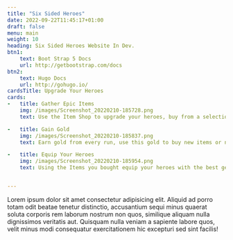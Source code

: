 ```yaml
---
title: "Six Sided Heroes"
date: 2022-09-22T11:45:17+01:00
draft: false
menu: main
weight: 10
heading: Six Sided Heroes Website In Dev.
btn1:
    text: Boot Strap 5 Docs
    url: http://getbootstrap.com/docs
btn2:
    text: Hugo Docs
    url: http://gohugo.io/
cardsTitle: Upgrade Your Heroes
cards:
-   title: Gather Epic Items
    img: /images/Screenshot_20220210-185728.png
    text: Use the Item Shop to upgrade your heroes, buy from a selection of over 100 different Weapons and Armours!

-   title: Gain Gold
    img: /images/Screenshot_20220210-185837.png
    text: Earn gold from every run, use this gold to buy new items or new heroes.

-   title: Equip Your Heroes
    img: /images/Screenshot_20220210-185954.png
    text: Using the Items you bought equip your heroes with the best gear and fight the hordes of evil that endanger your Kingdom!


---
```


Lorem ipsum dolor sit amet consectetur adipisicing elit. Aliquid ad porro totam odit beatae tenetur distinctio, accusantium sequi minus quaerat soluta corporis rem laborum nostrum non quos, similique aliquam nulla dignissimos veritatis aut. Quisquam nulla veniam a sapiente labore quos, velit minus modi consequatur exercitationem hic excepturi sed sint facilis!


